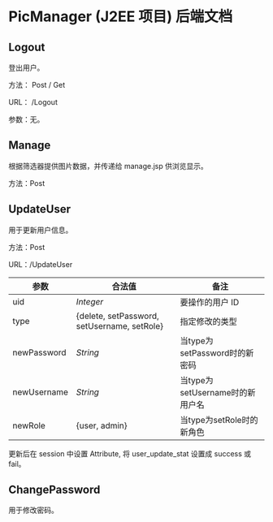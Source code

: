 # PicManager (J2EE 项目) 后端文档


## Logout

登出用户。

方法： Post / Get

URL： /Logout

参数：无。



## Manage

根据筛选器提供图片数据，并传递给 manage.jsp 供浏览显示。

方法：Post


## UpdateUser

用于更新用户信息。

方法：Post

URL：/UpdateUser

参数 | 合法值 | 备注
---|---|---
uid | *Integer* | 要操作的用户 ID
type | {delete, setPassword, setUsername, setRole} | 指定修改的类型
newPassword | *String* | 当type为setPassword时的新密码
newUsername | *String* | 当type为setUsername时的新用户名
newRole | {user, admin} | 当type为setRole时的新角色

更新后在 session 中设置 Attribute, 将 user_update_stat 设置成 success 或 fail。

## ChangePassword

用于修改密码。